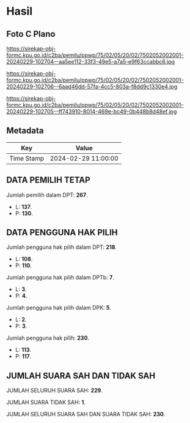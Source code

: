# Hasil

## Foto C Plano

https://sirekap-obj-formc.kpu.go.id/c2ba/pemilu/ppwp/75/02/05/20/02/7502052002001-20240229-102704--aa5ee112-33f3-49e5-a7a5-e9f63ccabbc6.jpg

https://sirekap-obj-formc.kpu.go.id/c2ba/pemilu/ppwp/75/02/05/20/02/7502052002001-20240229-102706--6aad46dd-57fa-4cc5-803a-f8dd9c1330e4.jpg

https://sirekap-obj-formc.kpu.go.id/c2ba/pemilu/ppwp/75/02/05/20/02/7502052002001-20240229-102705--ff743910-8014-469e-bc49-0b448b8d48ef.jpg


## Metadata

| Key        | Value               |
| ---------- | ------------------- |
| Time Stamp | 2024-02-29 11:00:00 |


## DATA PEMILIH TETAP

Jumlah pemilih dalam DPT: **267**.
 * L: **137**.
 * P: **130**.

## DATA PENGGUNA HAK PILIH

Jumlah pengguna hak pilih dalam DPT: **218**.
 * L: **108**.
 * P: **110**.

Jumlah pengguna hak pilih dalam DPTb: **7**.
 * L: **3**.
 * P: **4**.

Jumlah pengguna hak pilih dalam DPK: **5**.
 * L: **2**.
 * P: **3**.

Jumlah pengguna hak pilih: **230**.
 * L: **113**.
 * P: **117**.

## JUMLAH SUARA SAH DAN TIDAK SAH

JUMLAH SELURUH SUARA SAH: **229**.

JUMLAH SUARA TIDAK SAH: **1**.

JUMLAH SELURUH SUARA SAH DAN SUARA TIDAK SAH: **230**.


